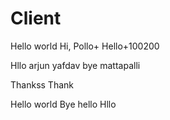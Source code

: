 # Client
Hello world
Hi, Pollo+ Hello+100200

Hllo arjun yafdav
bye mattapalli

Thankss
Thank

Hello world
Bye hello
Hllo
